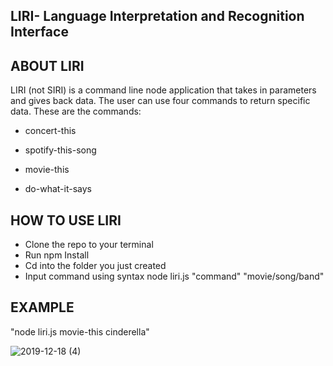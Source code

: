 ## LIRI- Language Interpretation and Recognition Interface

## ABOUT LIRI
LIRI (not SIRI) is a command line node application that takes in parameters and gives back data. The user can use four commands to return specific data. These are the commands:

* concert-this

* spotify-this-song

* movie-this

* do-what-it-says

## HOW TO USE LIRI

* Clone the repo to your terminal
* Run npm Install
* Cd into the folder you just created
* Input command using syntax node liri.js "command" "movie/song/band"

## EXAMPLE
"node liri.js movie-this cinderella"

![2019-12-18 (4)](https://user-images.githubusercontent.com/55059602/71141892-3a6d0880-21db-11ea-9aea-dd89020200e5.png)
